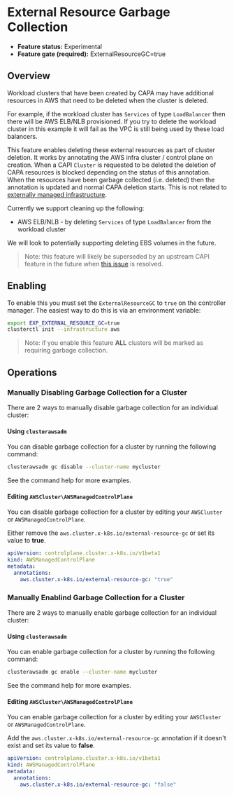 # External Resource Garbage Collection

- **Feature status:** Experimental
- **Feature gate (required):** ExternalResourceGC=true

## Overview

Workload clusters that have been created by CAPA may have additional resources in AWS that need to be deleted when the cluster is deleted.

For example, if the workload cluster has `Services` of type `LoadBalancer` then there will be AWS ELB/NLB provisioned. If you try to delete the workload cluster in this example it will fail as the VPC is still being used by these load balancers.

This feature enables deleting these external resources as part of cluster deletion. It works by annotating the AWS infra cluster / control plane on creation. When a CAPI `Cluster` is requested to be deleted the deletion of CAPA resources is blocked depending on the status of this annotation. When the resources have been garbage collected (i.e. deleted) then the annotation is updated and normal CAPA deletion starts. This is not related to [externally managed infrastructure](https://cluster-api-aws.sigs.k8s.io/topics/bring-your-own-aws-infrastructure.html).

Currently we support cleaning up the following:

- AWS ELB/NLB - by deleting `Services` of type `LoadBalancer` from the workload cluster

We will look to potentially supporting deleting EBS volumes in the future.

> Note: this feature will likely be superseded by an upstream CAPI feature in the future when [this issue](https://github.com/kubernetes-sigs/cluster-api/issues/3075) is resolved.

## Enabling

To enable this you must set the `ExternalResourceGC` to `true` on the controller manager. The easiest way to do this is via an environment variable:

```bash
export EXP_EXTERNAL_RESOURCE_GC=true
clusterctl init --infrastructure aws
```

> Note: if you enable this feature **ALL** clusters will be marked as requiring garbage collection.

## Operations

### Manually Disabling Garbage Collection for a Cluster

There are 2 ways to manually disable garbage collection for an individual cluster:

#### Using `clusterawsadm`

You can disable garbage collection for a cluster by running the following command:

```bash
clusterawsadm gc disable --cluster-name mycluster
```

See the command help for more examples.

#### Editing `AWSCluster\AWSManagedControlPlane`

You can disable garbage collection for a cluster by editing your `AWSCluster` or `AWSManagedControlPlane`.

Either remove the `aws.cluster.x-k8s.io/external-resource-gc` or set its value to **true**.

```yaml
apiVersion: controlplane.cluster.x-k8s.io/v1beta1
kind: AWSManagedControlPlane
metadata:
  annotations:
    aws.cluster.x-k8s.io/external-resource-gc: "true"
```

### Manually Enablind Garbage Collection for a Cluster

There are 2 ways to manually enable garbage collection for an individual cluster:

#### Using `clusterawsadm`

You can enable garbage collection for a cluster by running the following command:

```bash
clusterawsadm gc enable --cluster-name mycluster
```

See the command help for more examples.

#### Editing `AWSCluster\AWSManagedControlPlane`

You can enable garbage collection for a cluster by editing your `AWSCluster` or `AWSManagedControlPlane`.

Add the `aws.cluster.x-k8s.io/external-resource-gc` annotation if it doesn't exist and set its value to **false**.

```yaml
apiVersion: controlplane.cluster.x-k8s.io/v1beta1
kind: AWSManagedControlPlane
metadata:
  annotations:
    aws.cluster.x-k8s.io/external-resource-gc: "false"
```
